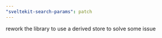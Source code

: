 ```yaml
---
"sveltekit-search-params": patch
---
```


rework the library to use a derived store to solve some issue
